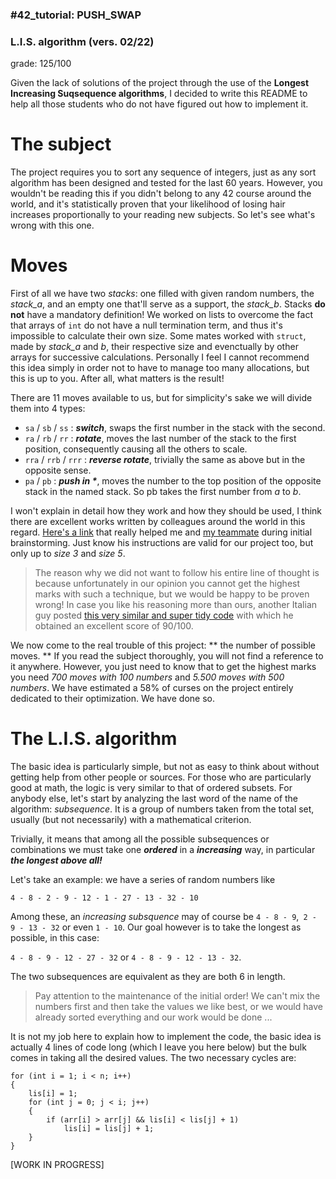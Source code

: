 ### #42_tutorial: PUSH_SWAP
### L.I.S. algorithm (vers. 02/22)
grade: 125/100

Given the lack of solutions of the project through the use of the **Longest Increasing Suqsequence algorithms**, I decided to write this README to help all those students who do not have figured out how to implement it.

# The subject
The project requires you to sort any sequence of integers, just as any sort algorithm has been designed and tested for the last 60 years.
However, you wouldn't be reading this if you didn't belong to any 42 course around the world, and it's statistically proven that your likelihood of losing hair increases proportionally to your reading new subjects. So let's see what's wrong with this one.

# Moves

First of all we have two *stacks*: one filled with given random numbers, the _stack_a_, and an empty one that'll serve as a support, the _stack_b_.
Stacks **do not** have a mandatory definition! We worked on lists to overcome the fact that arrays of `int` do not have a null termination term, and thus it's impossible to calculate their own size.
Some mates worked with `struct`, made by _stack_a_ and _b_, their respective size and evenctually by other arrays for successive calculations. Personally I feel I cannot recommend this idea simply in order not to have to manage too many allocations, but this is up to you. After all, what matters is the result!

There are 11 moves available to us, but for simplicity's sake we will divide them into 4 types:
* `sa` 	/	`sb`	/	`ss`	: _**switch**_, swaps the first number in the stack with the second.
* `ra`	/	`rb`	/	`rr` 	: ___rotate___, moves the last number of the stack to the first position, consequently causing all the others to scale.
* `rra`	/	`rrb`	/	`rrr`	: ___reverse rotate___, trivially the same as above but in the opposite sense.
* `pa`	/	`pb`			    : ___push in *___, moves the number to the top position of the opposite stack in the named stack. So pb takes the first number from _a_ to _b_.

I won't explain in detail how they work and how they should be used, I think there are excellent works written by colleagues around the world in this regard. [Here's a link](https://medium.com/@jamierobertdawson/push-swap-the-least-amount-of-moves-with-two-stacks-d1e76a71789a) that really helped me and [my teammate](https://github.com/fdrudi "Go follow him!") during initial brainstorming.
Just know his instructions are valid for our project too, but only up to _size 3_ and _size 5_. 

> The reason why we did not want to follow his entire line of thought is because unfortunately in our opinion you cannot get the highest marks with such a technique, but we would be happy to be proven wrong! In case you like his reasoning more than ours, another Italian guy posted [this very similar and super tidy code](https://github.com/AlessandroMetta/push_swap) with which he obtained an excellent score of 90/100. 

We now come to the real trouble of this project: ** the number of possible moves. **
If you read the subject thoroughly, you will not find a reference to it anywhere. However, you just need to know that to get the highest marks you need _700 moves with 100 numbers_ and _5.500 moves with 500 numbers_. We have estimated a 58% of curses on the project entirely dedicated to their optimization.
We have done so.

# The L.I.S. algorithm

The basic idea is particularly simple, but not as easy to think about without getting help from other people or sources.
For those who are particularly good at math, the logic is very similar to that of ordered subsets. For anybody else, let's start by analyzing the last word of the name of the algorithm: _subsequence_. It is a group of numbers taken from the total set, usually (but not necessarily) with a mathematical criterion.

Trivially, it means that among all the possible subsequences or combinations we must take one ___ordered___ in a ___increasing___ way, in particular ___the longest above all!___

Let's take an example: we have a series of random numbers like

```4 - 8 - 2 - 9 - 12 - 1 - 27 - 13 - 32 - 10```

Among these, an _increasing subsquence_ may of course be `4 - 8 - 9`,` 2 - 9 - 13 - 32` or even `1 - 10`.
Our goal however is to take the longest as possible, in this case:

`4 - 8 - 9 - 12 - 27 - 32` or `4 - 8 - 9 - 12 - 13 - 32`. 

The two subsequences are equivalent as they are both 6 in length.
> Pay attention to the maintenance of the initial order! We can't mix the numbers first and then take the values we like best, or we would have already sorted everything and our work would be done ...

It is not my job here to explain how to implement the code, the basic idea is actually 4 lines of code long (which I leave you here below) but the bulk comes in taking all the desired values.
The two necessary cycles are:

```
for (int i = 1; i < n; i++) 
{
	lis[i] = 1;
	for (int j = 0; j < i; j++)
	{
		if (arr[i] > arr[j] && lis[i] < lis[j] + 1)
			lis[i] = lis[j] + 1;
	}
}
```

[WORK IN PROGRESS]

